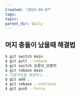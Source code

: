 ```yaml
---
Created: "2024-04-07"
tags: 
topic: 
parent_dir: Daily
---
```

## 머지 충돌이 났을때 해결법
```bash
$ git switch main
$ git pull --rebase
$ git switch 오류난_브랜치
$ git rebase main
# 컨플릭트를 해결하고...
$ git add .
$ git rebase --continue
$ git push --force
```
